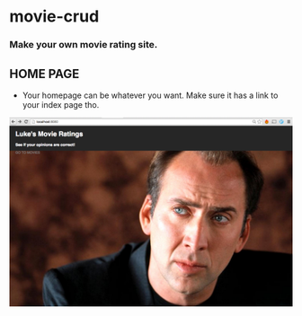 # movie-crud

### Make your own movie rating site.

## HOME PAGE

- Your homepage can be whatever you want.  Make sure it has a link to your index page tho.

![Home](/mockups/home.png)
